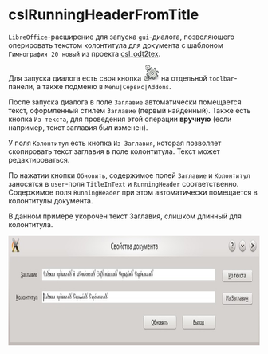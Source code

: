 # cslRunningHeaderFromTitle

`LibreOffice`-расширение для запуска `gui`-диалога, позволяющего оперировать текстом колонтитула для документа с шаблоном `Гимнография 20 новый` из проекта [csl_odt2tex](https://github.com/EliseyP/csl_odt2tex).

Для запуска диалога есть своя кнопка ![](images/install_16.png) на отдельной `toolbar`-панели, а также подменю в `Menu|Сервис|Addons`.

После запуска диалога в поле `Заглавие` автоматически помещается текст, оформленный стилем `Заглавие` (первый найденный). Также есть кнопка `Из текста`, для проведения этой операции **вручную** (если например, текст заглавия был изменен).

У поля `Колонтитул` есть кнопка `Из Заглавия`, которая позволяет скопировать текст заглавия в поле колонтитула. Текст может редактироваться.

По нажатии кнопки `Обновить`, содержимое полей `Заглавие` и `Колонтитул` заносятся в `user`-поля `TitleInText` и `RunningHeader` соответственно. Содержимое поля `RunningHeader` при этом автоматически помещается в колонтитулы документа.

В данном примере укорочен текст Заглавия, слишком длинный для колонтитула.

<img src="images/example.jpeg" width="800" height="220">



